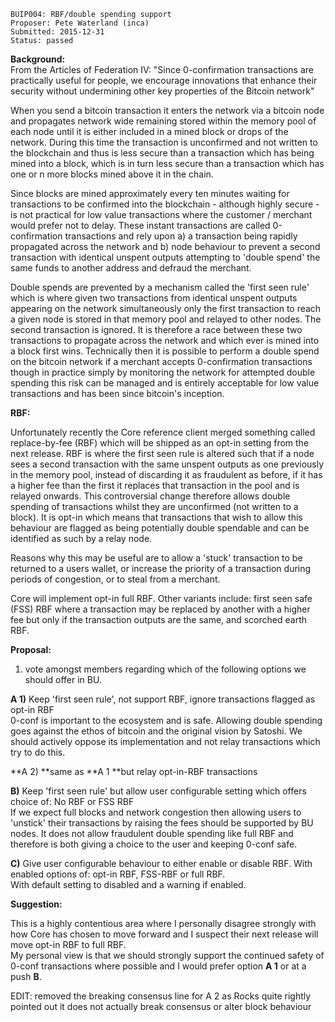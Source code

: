     BUIP004: RBF/double spending support
    Proposer: Pete Waterland (inca)
    Submitted: 2015-12-31
    Status: passed

**Background:**  
From the Articles of Federation IV: "Since 0-confirmation transactions
are practically useful for people, we encourage innovations that enhance
their security without undermining other key properties of the Bitcoin
network"  
  
When you send a bitcoin transaction it enters the network via a bitcoin
node and propagates network wide remaining stored within the memory pool
of each node until it is either included in a mined block or drops of
the network. During this time the transaction is unconfirmed and not
written to the blockchain and thus is less secure than a transaction
which has being mined into a block, which is in turn less secure than a
transaction which has one or n more blocks mined above it in the
chain.  
  
Since blocks are mined approximately every ten minutes waiting for
transactions to be confirmed into the blockchain - although highly
secure - is not practical for low value transactions where the customer
/ merchant would prefer not to delay. These instant transactions are
called 0-confirmation transactions and rely upon a) a transaction being
rapidly propagated across the network and b) node behaviour to prevent a
second transaction with identical unspent outputs attempting to 'double
spend' the same funds to another address and defraud the merchant.  
  
Double spends are prevented by a mechanism called the 'first seen rule'
which is where given two transactions from identical unspent outputs
appearing on the network simultaneously only the first transaction to
reach a given node is stored in that memory pool and relayed to other
nodes. The second transaction is ignored. It is therefore a race between
these two transactions to propagate across the network and which ever is
mined into a block first wins. Technically then it is possible to
perform a double spend on the bitcoin network if a merchant accepts
0-confirmation transactions though in practice simply by monitoring the
network for attempted double spending this risk can be managed and is
entirely acceptable for low value transactions and has been since
bitcoin's inception.  
  
**RBF:**  
  
Unfortunately recently the Core reference client merged something called
replace-by-fee (RBF) which will be shipped as an opt-in setting from the
next release. RBF is where the first seen rule is altered such that if a
node sees a second transaction with the same unspent outputs as one
previously in the memory pool, instead of discarding it as fraudulent as
before, if it has a higher fee than the first it replaces that
transaction in the pool and is relayed onwards. This controversial
change therefore allows double spending of transactions whilst they are
unconfirmed (not written to a block). It is opt-in which means that
transactions that wish to allow this behaviour are flagged as being
potentially double spendable and can be identified as such by a relay
node.  
  
Reasons why this may be useful are to allow a 'stuck' transaction to be
returned to a users wallet, or increase the priority of a transaction
during periods of congestion, or to steal from a merchant.  
  
Core will implement opt-in full RBF. Other variants include: first seen
safe (FSS) RBF where a transaction may be replaced by another with a
higher fee but only if the transaction outputs are the same, and
scorched earth RBF.  
  
**Proposal:**  
  
1. vote amongst members regarding which of the following options we
should offer in BU.  
  
**A 1)** Keep 'first seen rule', not support RBF, ignore transactions
flagged as opt-in RBF  
0-conf is important to the ecosystem and is safe. Allowing double
spending goes against the ethos of bitcoin and the original vision by
Satoshi. We should actively oppose its implementation and not relay
transactions which try to do this.  
  
**A 2) **same as **A 1 **but relay opt-in-RBF transactions  
  
  
**B)** Keep 'first seen rule' but allow user configurable setting which
offers choice of: No RBF or FSS RBF  
If we expect full blocks and network congestion then allowing users to
'unstick' their transactions by raising the fees should be supported by
BU nodes. It does not allow fraudulent double spending like full RBF and
therefore is both giving a choice to the user and keeping 0-conf safe.  
  
**C)** Give user configurable behaviour to either enable or disable RBF.
With enabled options of: opt-in RBF, FSS-RBF or full RBF.  
With default setting to disabled and a warning if enabled.  
  
**Suggestion:**  
  
This is a highly contentious area where I personally disagree strongly
with how Core has chosen to move forward and I suspect their next
release will move opt-in RBF to full RBF.  
My personal view is that we should strongly support the continued safety
of 0-conf transactions where possible and I would prefer option **A
1** or at a push **B**.  
  
EDIT: removed the breaking consensus line for A 2 as Rocks quite rightly
pointed out it does not actually break consensus or alter block
behaviour  
  
